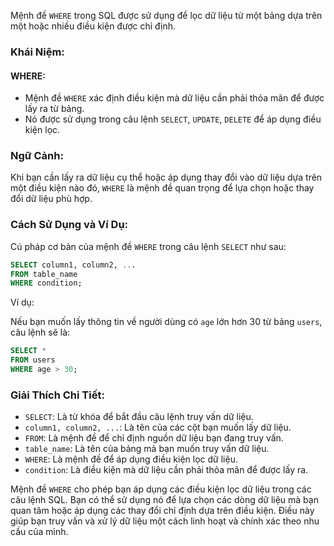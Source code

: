 Mệnh đề `WHERE` trong SQL được sử dụng để lọc dữ liệu từ một bảng dựa trên một hoặc nhiều điều kiện được chỉ định.

### Khái Niệm:

#### WHERE:

- Mệnh đề `WHERE` xác định điều kiện mà dữ liệu cần phải thỏa mãn để được lấy ra từ bảng.
- Nó được sử dụng trong câu lệnh `SELECT`, `UPDATE`, `DELETE` để áp dụng điều kiện lọc.

### Ngữ Cảnh:

Khi bạn cần lấy ra dữ liệu cụ thể hoặc áp dụng thay đổi vào dữ liệu dựa trên một điều kiện nào đó, `WHERE` là mệnh đề quan trọng để lựa chọn hoặc thay đổi dữ liệu phù hợp.

### Cách Sử Dụng và Ví Dụ:

Cú pháp cơ bản của mệnh đề `WHERE` trong câu lệnh `SELECT` như sau:

```sql
SELECT column1, column2, ...
FROM table_name
WHERE condition;
```

Ví dụ:

Nếu bạn muốn lấy thông tin về người dùng có `age` lớn hơn 30 từ bảng `users`, câu lệnh sẽ là:

```sql
SELECT *
FROM users
WHERE age > 30;
```

### Giải Thích Chi Tiết:

- `SELECT`: Là từ khóa để bắt đầu câu lệnh truy vấn dữ liệu.
- `column1, column2, ...`: Là tên của các cột bạn muốn lấy dữ liệu.
- `FROM`: Là mệnh đề để chỉ định nguồn dữ liệu bạn đang truy vấn.
- `table_name`: Là tên của bảng mà bạn muốn truy vấn dữ liệu.
- `WHERE`: Là mệnh đề để áp dụng điều kiện lọc dữ liệu.
- `condition`: Là điều kiện mà dữ liệu cần phải thỏa mãn để được lấy ra.

Mệnh đề `WHERE` cho phép bạn áp dụng các điều kiện lọc dữ liệu trong các câu lệnh SQL. Bạn có thể sử dụng nó để lựa chọn các dòng dữ liệu mà bạn quan tâm hoặc áp dụng các thay đổi chỉ định dựa trên điều kiện. Điều này giúp bạn truy vấn và xử lý dữ liệu một cách linh hoạt và chính xác theo nhu cầu của mình.
